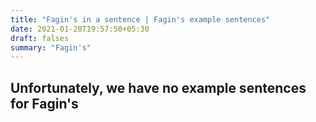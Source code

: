 ```yaml
---
title: "Fagin's in a sentence | Fagin's example sentences"
date: 2021-01-20T19:57:50+05:30
draft: falses
summary: "Fagin's"
---
```

## Unfortunately, we have no example sentences for Fagin's                 
